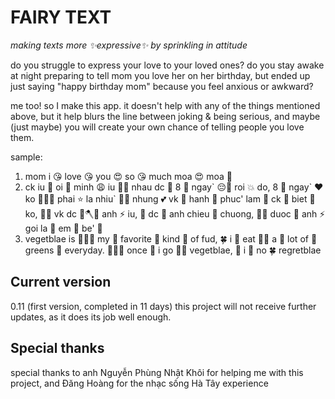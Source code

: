 # FAIRY TEXT
*making texts more ✨expressive✨ by sprinkling in attitude*

do you struggle to express your love to your loved ones? do you stay awake at night preparing to tell mom you love her on her birthday, but ended up just saying "happy birthday mom" because you feel anxious or awkward?

me too! so I make this app. it doesn't help with any of the things mentioned above, but it help blurs the line between joking & being serious, and maybe (just maybe) you will create your own chance of telling people you love them.

sample: 
1. mom  i 😘 love 😘 you 😍 so 😘 much  moa 😍 moa 🥰
2. ck  iu 🌺 oi 🌴 minh 😩 iu 🧜‍♂️ nhau  dc 🧘 8 🌟 ngay\` 😔🤡 roi 💥 do,  8 🦋 ngay\` ❤️ ko 🎉🍀🔥 phai ⭐ la  nhiu\` 🥗😰 nhung 💕 vk 🧘 hanh 🎇 phuc'  lam 🌻 ck 🦋 biet 🧚 ko, 🎈💥 vk  dc 🌺🪓💝 anh ⚡️ iu, 🧸 dc 🙏 anh  chieu 🤸 chuong, 🧡😰 duoc 🙌 anh ⚡️ goi  la 🥵 em 🥗 be' 🎁
3. vegetblae  is 🎋🎋🎍 my 💚 favorite 🌹 kind 🌹 of  fud, 🍀 i 🌹 eat 🥗🪷 a 🌻 lot  of 🌳 greens 🌱 everyday. 🌴🎋💚 once 🌺 i  go 🪷🍂 vegetblae, 🌳 i 🌳 no 🍀 regretblae 

## Current version 
0.11 (first version, completed in 11 days) 
this project will not receive further updates, as it does its job well enough. 

## Special thanks
special thanks to anh Nguyễn Phùng Nhật Khôi for helping me with this project, and Đăng Hoàng for the nhạc sống Hà Tây experience 
